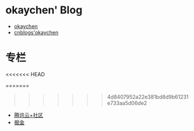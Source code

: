 # okaychen' Blog

- [okaychen](http://www.chenqaq.com/)
- [cnblogs'okaychen](http://www.cnblogs.com/okaychen/)

# 专栏
<<<<<<< HEAD

=======
>>>>>>> 4d8407952a22e381bd8d9b61231e733aa5d06de2
- [腾讯云+社区](https://cloud.tencent.com/developer/column/1712)
- [掘金](https://juejin.im/user/59e3efdf6fb9a0451a756b78)

